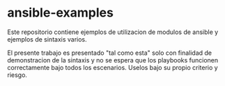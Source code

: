 # ansible-examples

Este repositorio contiene ejemplos de utilizacion de modulos de ansible y ejemplos de sintaxis varios. 

El presente trabajo es presentado "tal como esta" solo con finalidad de demonstracion de la sintaxis y no se espera que los playbooks funcionen correctamente bajo todos los escenarios. Uselos bajo su propio criterio y riesgo.
